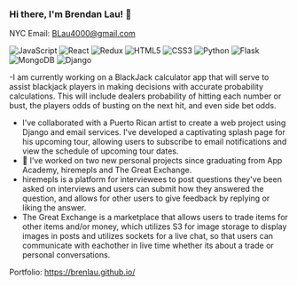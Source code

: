 ### Hi there, I'm Brendan Lau! 👋
NYC
Email: BLau4000@gmail.com

![JavaScript](https://img.shields.io/badge/javascript-%23323330.svg?style=for-the-badge&logo=javascript&logoColor=%23F7DF1E)
![React](https://img.shields.io/badge/react-%2320232a.svg?style=for-the-badge&logo=react&logoColor=%2361DAFB)
![Redux](https://img.shields.io/badge/redux-%23593d88.svg?style=for-the-badge&logo=redux&logoColor=white)
![HTML5](https://img.shields.io/badge/html5-%23E34F26.svg?style=for-the-badge&logo=html5&logoColor=white)
![CSS3](https://img.shields.io/badge/css3-%231572B6.svg?style=for-the-badge&logo=css3&logoColor=white)
![Python](https://img.shields.io/badge/python-3670A0?style=for-the-badge&logo=python&logoColor=ffdd54)
![Flask](https://img.shields.io/badge/flask-%23000.svg?style=for-the-badge&logo=flask&logoColor=white)
![MongoDB](https://img.shields.io/badge/MongoDB-4EA94B?style=for-the-badge&logo=mongodb&logoColor=white)
![Django](https://img.shields.io/badge/Django-092E20?style=for-the-badge&logo=django&logoColor=white)

-I am currently working on a BlackJack calculator app that will serve to assist blackjack players in making decisions with accurate probability calculations. This will
include dealers probability of hitting each number or bust, the players odds of busting on the next hit, and even side bet odds.
- I've collaborated with a Puerto Rican artist to create a web project using 
Django and email services. I've developed a captivating splash page for his upcoming 
tour, allowing users to subscribe to email notifications and view the schedule of upcoming tour dates.
- 🔭 I’ve worked on two new personal projects since graduating from App Academy, hiremepls and The Great Exchange.
- hiremepls is a platform for interviewees to post questions they've been asked on interviews and users can submit how they answered the question, and allows for other users to give feedback by replying or liking the answer.
- The Great Exchange is a marketplace that allows users to trade items for other items and/or money, which utilizes S3 for image storage to display images in posts and utilizes sockets for a live chat, so that users can communicate with eachother in live time whether its about a trade or personal conversations.


Portfolio: https://brenlau.github.io/
<!-- 

- 🌱 I’m currently learning ...
- 👯 I’m looking to collaborate on ...
- 🤔 I’m looking for help with ...
- 💬 Ask me about ...
- 📫 How to reach me: ...
- 😄 Pronouns: ...
- ⚡ Fun fact: ...
 -->
